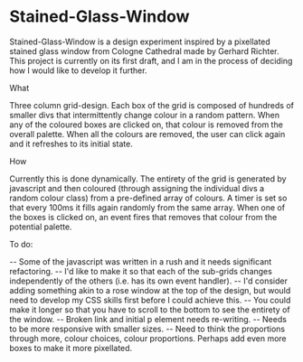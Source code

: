 # Stained-Glass-Window

Stained-Glass-Window is a design experiment inspired by a pixellated stained glass window from Cologne Cathedral made by Gerhard Richter. This project is currently on its first draft, and I am in the process of deciding how I would like to develop it further.

What

Three column grid-design. Each box of the grid is composed of hundreds of smaller divs that intermittently change colour in a random pattern. When any of the coloured boxes are clicked on, that colour is removed from the overall palette. When all the colours are removed, the user can click again and it refreshes to its initial state.

How

Currently this is done dynamically. The entirety of the grid is generated by javascript and then coloured (through assigning the individual divs a random colour class) from a pre-defined array of colours. A timer is set so that every 100ms it fills again randomly from the same array. When one of the boxes is clicked on, an event fires that removes that colour from the potential palette.

To do:

-- Some of the javascript was written in a rush and it needs significant refactoring.
-- I'd like to make it so that each of the sub-grids changes independently of the others (i.e. has its own event handler).
-- I'd consider adding something akin to a rose window at the top of the design, but would need to develop my CSS skills first before I could achieve this. 
-- You could make it longer so that you have to scroll to the bottom to see the entirety of the window.
-- Broken link and initial p element needs re-writing.
-- Needs to be more responsive with smaller sizes.
-- Need to think the proportions through more, colour choices, colour proportions. Perhaps add even more boxes to make it more pixellated.

